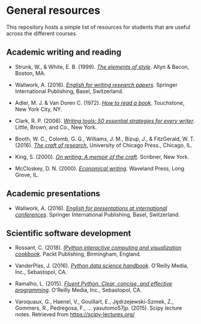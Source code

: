 # General resources

This repository hosts a simple list of resources for students that are useful across the different courses.

## Academic writing and reading

* Strunk, W., & White, E. B. (1999). [*The elements of style*](https://www.amazon.de/Elements-Style-B-White/dp/020530902X/ref=sr_1_1?keywords=strunk+white&qid=1554104134&s=gateway&sr=8-1). Allyn & Bacon, Boston, MA.

* Wallwork, A. (2016). [*English for writing research papers*](https://www.amazon.de/English-Writing-Research-Papers-Academic/dp/B01JO334QK/ref=sr_1_fkmr0_1?keywords=andy+wallwork&qid=1554104165&s=gateway&sr=8-1-fkmr0). Springer International Publishing, Basel, Switzerland.

* Adler, M. J. & Van Doren C. (1972). [*How to read a book*](https://www.amazon.de/How-Read-Book-Mortimer-Adler/dp/0671212095/ref=sr_1_1?keywords=how+to+read+a+book&qid=1554104187&s=gateway&sr=8-1). Touchstone, New York City, NY. 

* Clark, R. P. (2006). [*Writing tools: 50 essential strategies for every writer*](https://www.amazon.com/Writing-Tools-Essential-Strategies-Writer/dp/0316014990). Little, Brown, and Co.,  New York.

* Booth, W. C., Colomb, G. G., Williams, J. M., Bizup, J., & FitzGerald, W. T. (2016). [*The craft of research*.](https://books.google.de/books?id=SjPqDAAAQBAJ&dq=The%20Craft%20of%20Research&hl=de&source=gbs_book_other_versions) University of Chicago Press., Chicago, IL.

* King, S. (2000). [*On writing: A memoir of the craft*](https://www.amazon.de/Writing-Memoir-Craft-Stephen-King/dp/1439156816). Scribner,  New York.

* McCloskey, D. N. (2000). [*Economical writing*](https://www.amazon.com/Economical-Writing-Deirdre-McCloskey/dp/1577660633). Waveland Press, Long Grove, IL.

## Academic presentations

* Wallwork, A. (2016). [*English for presentations at international conferences*](https://www.amazon.de/Presentations-International-Conferences-Academic-Research/dp/3319263285/ref=sr_1_fkmr0_1?keywords=andy+wallwork&qid=1554104154&s=gateway&sr=8-1-fkmr0). Springer International Publishing, Basel, Switzerland.

## Scientific software development

* Rossant, C. (2018). [*IPython interactive computing and visualization cookbook*](https://www.packtpub.com/big-data-and-business-intelligence/ipython-interactive-computing-and-visualization-cookbook-second-e). Packt Publishing, Birmingham, England. 

* VanderPlas, J. (2016). [*Python data science handbook*](https://www.oreilly.com/library/view/python-data-science/9781491912126/). O'Reilly Media, Inc., Sebastopol, CA.

* Ramalho, L. (2015). [*Fluent Python. Clear, concise, and effective programming*](https://www.amazon.de/Fluent-Python-Luciano-Ramalho/dp/1491946008). O'Reilly Media, Inc., Sebastopol, CA.

* Varoquaux, G., Haenel, V., Gouillart, E., Jędrzejewski-Szmek, Z., Gommers, R., Pedregosa, F., … yasutomo57jp. (2015). Scipy lecture notes. Retrieved from https://scipy-lectures.org/
